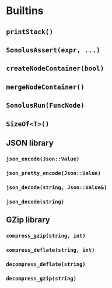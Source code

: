 # Builtins

## `printStack()`

## `SonolusAssert(expr, ...)`

## `createNodeContainer(bool)`

## `mergeNodeContainer()`

## `SonolusRun(FuncNode)`

## `SizeOf<T>()`

## JSON library

### `json_encode(Json::Value)`

### `json_pretty_encode(Json::Value)`

### `json_decode(string, Json::Value&)`

### `json_decode(string)`

## GZip library

### `compress_gzip(string, int)`

### `compress_deflate(string, int)`

### `decompress_deflate(string)`

### `decompress_gzip(string)`